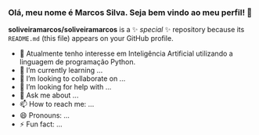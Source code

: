 ### Olá, meu nome é Marcos Silva. Seja bem vindo ao meu perfil! 👋

**soliveiramarcos/soliveiramarcos** is a ✨ _special_ ✨ repository because its `README.md` (this file) appears on your GitHub profile.


- 🔭 Atualmente tenho interesse em Inteligência Artificial utilizando a linguagem de programação Python.
- 🌱 I’m currently learning ...
- 👯 I’m looking to collaborate on ...
- 🤔 I’m looking for help with ...
- 💬 Ask me about ...
- 📫 How to reach me: ...
- 😄 Pronouns: ...
- ⚡ Fun fact: ...

